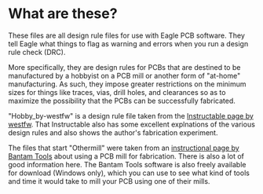 # What are these?
These files are all design rule files for use with Eagle PCB software. They tell Eagle what things to flag as warning and errors when you run a design rule check (DRC).

More specifically, they are design rules for PCBs that are destined to be manufactured by a hobbyist on a PCB mill or another form of "at-home" manufacturing. As such, they impose greater restrictions on the minimum sizes for things like traces, vias, drill holes, and clearances so as to maximize the possibility that the PCBs can be successfully fabricated.

"Hobby_by-westfw" is a design rule file taken from the [Instructable page by westfw](https://www.instructables.com/id/Make-hobbyist-PCBs-with-professional-CAD-tools-by-/). That Instructable also has some excellent explnations of the various design rules and also shows the author's fabrication experiment.

The files that start "Othermill" were taken from an [instructional page by Bantam Tools](https://support.bantamtools.com/hc/en-us/articles/115001656793-EAGLE) about using a PCB mill for fabrication. There is also a lot of good information here. The Bantam Tools software is also freely available for download (Windows only), which you can use to see what kind of tools and time it would take to mill your PCB using one of their mills.
